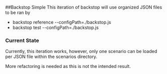 ##Backstop Simple
This iteration of backstop will use organized JSON files to be ran by 

- backstop reference --configPath=./backstop.js
- backstop test --configPath=./backstop.js

### Current State
Currently, this iteration works, however, only one scenario can be loaded per JSON file  within the scenarios directory.

More refactoring is needed as this is not the intended result.